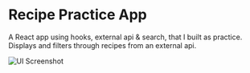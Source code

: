 # Recipe Practice App
A React app using hooks, external api & search, that I built as practice. Displays and filters through recipes from an external api.

![UI Screenshot](https://github.com/leshayface/4-recipe-api-hooks/blob/develop/UI-screenshot.png?raw=true)
